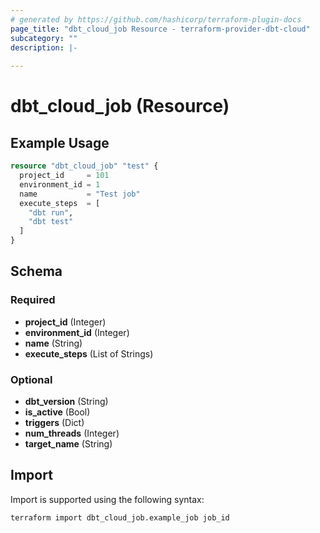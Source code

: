 ```yaml
---
# generated by https://github.com/hashicorp/terraform-plugin-docs
page_title: "dbt_cloud_job Resource - terraform-provider-dbt-cloud"
subcategory: ""
description: |-
  
---
```


# dbt_cloud_job (Resource)


## Example Usage

```terraform
resource "dbt_cloud_job" "test" {
  project_id     = 101
  environment_id = 1
  name           = "Test job"
  execute_steps  = [
    "dbt run",
    "dbt test"
  ]
}
```

<!-- schema generated by tfplugindocs -->
## Schema

### Required

- **project_id** (Integer)
- **environment_id** (Integer)
- **name** (String)
- **execute_steps** (List of Strings)

### Optional

- **dbt_version** (String)
- **is_active** (Bool)
- **triggers** (Dict)
- **num_threads** (Integer)
- **target_name** (String)

## Import

Import is supported using the following syntax:

```shell
terraform import dbt_cloud_job.example_job job_id
```
